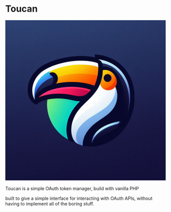 # Toucan

![Logo](https://github.com/bchubb-web/toucan/blob/main/toucan.jpeg)

Toucan is a simple OAuth token manager, build with vanilla PHP

built to give a simple interface for interacting with OAuth APIs, without having 
to implement all of the boring stuff.

